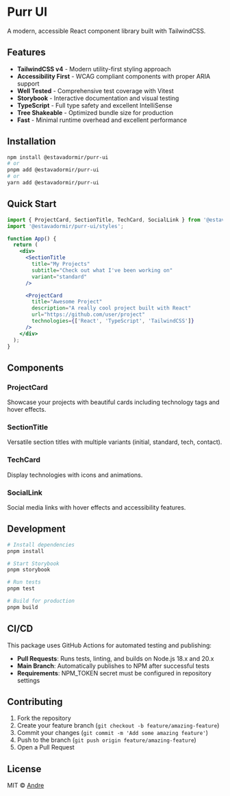 # Purr UI

A modern, accessible React component library built with TailwindCSS.

## Features

- **TailwindCSS v4** - Modern utility-first styling approach
- **Accessibility First** - WCAG compliant components with proper ARIA support
- **Well Tested** - Comprehensive test coverage with Vitest
- **Storybook** - Interactive documentation and visual testing
- **TypeScript** - Full type safety and excellent IntelliSense
- **Tree Shakeable** - Optimized bundle size for production
- **Fast** - Minimal runtime overhead and excellent performance

## Installation

```bash
npm install @estavadormir/purr-ui
# or
pnpm add @estavadormir/purr-ui
# or
yarn add @estavadormir/purr-ui
```

## Quick Start

```jsx
import { ProjectCard, SectionTitle, TechCard, SocialLink } from '@estavadormir/purr-ui';
import '@estavadormir/purr-ui/styles';

function App() {
  return (
    <div>
      <SectionTitle
        title="My Projects"
        subtitle="Check out what I've been working on"
        variant="standard"
      />

      <ProjectCard
        title="Awesome Project"
        description="A really cool project built with React"
        url="https://github.com/user/project"
        technologies={['React', 'TypeScript', 'TailwindCSS']}
      />
    </div>
  );
}
```

## Components

### ProjectCard
Showcase your projects with beautiful cards including technology tags and hover effects.

### SectionTitle
Versatile section titles with multiple variants (initial, standard, tech, contact).

### TechCard
Display technologies with icons and animations.

### SocialLink
Social media links with hover effects and accessibility features.

## Development

```bash
# Install dependencies
pnpm install

# Start Storybook
pnpm storybook

# Run tests
pnpm test

# Build for production
pnpm build
```

## CI/CD

This package uses GitHub Actions for automated testing and publishing:

- **Pull Requests**: Runs tests, linting, and builds on Node.js 18.x and 20.x
- **Main Branch**: Automatically publishes to NPM after successful tests
- **Requirements**: NPM_TOKEN secret must be configured in repository settings

## Contributing

1. Fork the repository
2. Create your feature branch (`git checkout -b feature/amazing-feature`)
3. Commit your changes (`git commit -m 'Add some amazing feature'`)
4. Push to the branch (`git push origin feature/amazing-feature`)
5. Open a Pull Request

## License

MIT © [Andre](https://github.com/estavadormir)
